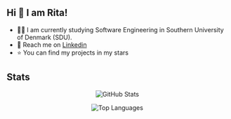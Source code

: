 ## Hi 👋 I am Rita! 

- 👩‍🎓 I am currently studying Software Engineering in Southern University of Denmark (SDU).
- 📧 Reach me on [Linkedin](https://www.linkedin.com/in/rita-braunschweig-39557028a/)
- ⭐ You can find my projects in my stars


## Stats
<div align="center">
  
![GitHub Stats](https://github-readme-stats.vercel.app/api?username=pastelnata&count_private=true&show_icons=true&theme=dark&hide=stars)
  
![Top Languages](https://github-readme-stats.vercel.app/api/top-langs/?username=pastelnata&count_private=true&langs_count=10&layout=compact&theme=dark&hide=Jupyter%20Notebook)
  
</div>
